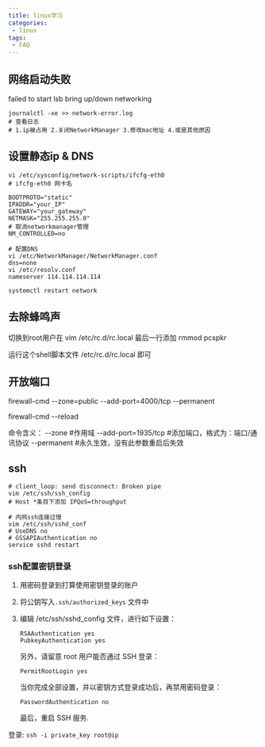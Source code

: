 ```yaml
---
title: linux学习
categories: 
 - linux
tags:
 - FAQ
---
```




## 网络启动失败

failed to start lsb bring up/down networking

```shell
journalctl -xe >> network-error.log
# 查看日志
# 1.ip被占用 2.关闭NetworkManager 3.修改mac地址 4.或是其他原因
```

## 设置静态ip & DNS

``` shell
vi /etc/sysconfig/network-scripts/ifcfg-eth0
# ifcfg-eth0 网卡名

BOOTPROTO="static"
IPADDR="your_IP"
GATEWAY="your_gateway"
NETMASK="255.255.255.0"
# 取消networkmanager管理
NM_CONTROLLED=no

# 配置DNS
vi /etc/NetworkManager/NetworkManager.conf
dns=none
vi /etc/resolv.conf 
nameserver 114.114.114.114

systemctl restart network
```

## 去除蜂鸣声

切换到root用户在 vim /etc/rc.d/rc.local 最后一行添加 rmmod pcspkr

运行这个shell脚本文件 /etc/rc.d/rc.local 即可

## 开放端口

firewall-cmd --zone=public --add-port=4000/tcp --permanent

firewall-cmd --reload

 命令含义：
--zone #作用域
--add-port=1935/tcp  #添加端口，格式为：端口/通讯协议
--permanent  #永久生效，没有此参数重启后失效

## ssh

```shell
# client_loop: send disconnect: Broken pipe
vim /etc/ssh/ssh_config
# Host *条目下添加 IPQoS=throughput

# 内网ssh连接过慢
vim /etc/ssh/sshd_conf
# UseDNS no
# GSSAPIAuthentication no
service sshd restart
```

### ssh配置密钥登录

1. 用密码登录到打算使用密钥登录的账户 

2. 将公钥写入`.ssh/authorized_keys` 文件中

3. 编辑 /etc/ssh/sshd_config 文件，进行如下设置：

   ```
   RSAAuthentication yes
   PubkeyAuthentication yes
   ```

   另外，请留意 root 用户能否通过 SSH 登录：

   ```
   PermitRootLogin yes
   ```

   当你完成全部设置，并以密钥方式登录成功后，再禁用密码登录：

   ```
   PasswordAuthentication no
   ```

   最后，重启 SSH 服务.

登录: `ssh -i private_key root@ip`

